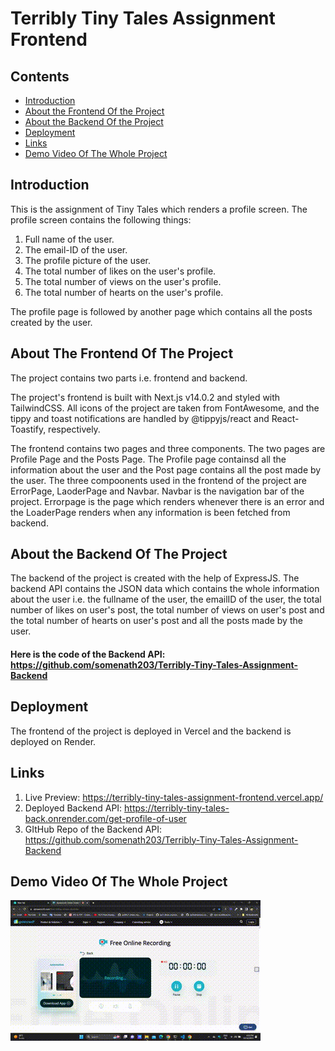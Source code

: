 # Terribly Tiny Tales Assignment Frontend

## Contents

- [Introduction](#Introduction)
- [About the Frontend Of the Project](#About-The-Frontend-Of-The-Project)
- [About the Backend Of the Project](#About-The-Backend-Of-The-Project)
- [Deployment](#Deployment)
- [Links](#Links)
- [Demo Video Of The Whole Project](#Demo-Video-Of-The-Whole-Project)

## Introduction
This is the assignment of Tiny Tales which renders a profile screen. The profile screen contains the following things:
01) Full name of the user.
02) The email-ID of the user.
03) The profile picture of the user.
04) The total number of likes on the user's profile.
05) The total number of views on the user's profile.
06) The total number of hearts on the user's profile.

The profile page is followed by another page which contains all the posts created by the user.

## About The Frontend Of The Project
The project contains two parts i.e. frontend and backend. 

The project's frontend is built with Next.js v14.0.2 and styled with TailwindCSS. All icons of the project are taken from FontAwesome, and the tippy and toast notifications are handled by @tippyjs/react and React-Toastify, respectively.

The frontend contains two pages and three components. The two pages are Profile Page and the Posts Page. The Profile page containsd all the information about the user and the Post page contains all the post made by the user. The three compoonents used in the frontend of the project are ErrorPage, LaoderPage and Navbar. Navbar is the navigation bar of the project. Errorpage is the page which renders whenever there is an error and the LoaderPage renders when any information is been fetched from backend.

## About the Backend Of The Project
The backend of the project is created with the help of ExpressJS. The backend API contains the JSON data which contains the whole information about the user i.e. the fullname of the user, the emailID of the user, the total number of likes on user's post, the total number of views on user's post and the total number of hearts on user's post and all the posts made by the user.

#### Here is the code of the Backend API: https://github.com/somenath203/Terribly-Tiny-Tales-Assignment-Backend

## Deployment
The frontend of the project is deployed in Vercel and the backend is deployed on Render.

## Links

01) Live Preview: https://terribly-tiny-tales-assignment-frontend.vercel.app/
02) Deployed Backend API: https://terribly-tiny-tales-back.onrender.com/get-profile-of-user
03) GItHub Repo of the Backend API: https://github.com/somenath203/Terribly-Tiny-Tales-Assignment-Backend

## Demo Video Of The Whole Project

![Demo of Project](./projectdemo.gif "Demo of Project")